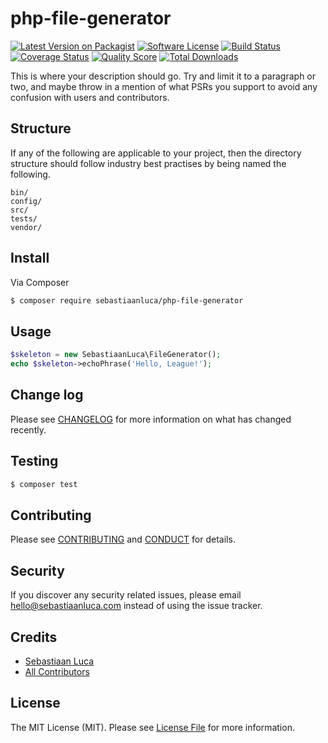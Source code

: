 # php-file-generator

[![Latest Version on Packagist][ico-version]][link-packagist]
[![Software License][ico-license]](LICENSE.md)
[![Build Status][ico-travis]][link-travis]
[![Coverage Status][ico-scrutinizer]][link-scrutinizer]
[![Quality Score][ico-code-quality]][link-code-quality]
[![Total Downloads][ico-downloads]][link-downloads]

This is where your description should go. Try and limit it to a paragraph or two, and maybe throw in a mention of what
PSRs you support to avoid any confusion with users and contributors.

## Structure

If any of the following are applicable to your project, then the directory structure should follow industry best practises by being named the following.

```
bin/        
config/
src/
tests/
vendor/
```


## Install

Via Composer

``` bash
$ composer require sebastiaanluca/php-file-generator
```

## Usage

``` php
$skeleton = new SebastiaanLuca\FileGenerator();
echo $skeleton->echoPhrase('Hello, League!');
```

## Change log

Please see [CHANGELOG](CHANGELOG.md) for more information on what has changed recently.

## Testing

``` bash
$ composer test
```

## Contributing

Please see [CONTRIBUTING](CONTRIBUTING.md) and [CONDUCT](CONDUCT.md) for details.

## Security

If you discover any security related issues, please email hello@sebastiaanluca.com instead of using the issue tracker.

## Credits

- [Sebastiaan Luca][link-author]
- [All Contributors][link-contributors]

## License

The MIT License (MIT). Please see [License File](LICENSE.md) for more information.

[ico-version]: https://img.shields.io/packagist/v/sebastiaanluca/php-file-generator.svg?style=flat-square
[ico-license]: https://img.shields.io/badge/license-MIT-brightgreen.svg?style=flat-square
[ico-travis]: https://img.shields.io/travis/sebastiaanluca/php-file-generator/master.svg?style=flat-square
[ico-scrutinizer]: https://img.shields.io/scrutinizer/coverage/g/sebastiaanluca/php-file-generator.svg?style=flat-square
[ico-code-quality]: https://img.shields.io/scrutinizer/g/sebastiaanluca/php-file-generator.svg?style=flat-square
[ico-downloads]: https://img.shields.io/packagist/dt/sebastiaanluca/php-file-generator.svg?style=flat-square

[link-packagist]: https://packagist.org/packages/sebastiaanluca/php-file-generator
[link-travis]: https://travis-ci.org/sebastiaanluca/php-file-generator
[link-scrutinizer]: https://scrutinizer-ci.com/g/sebastiaanluca/php-file-generator/code-structure
[link-code-quality]: https://scrutinizer-ci.com/g/sebastiaanluca/php-file-generator
[link-downloads]: https://packagist.org/packages/sebastiaanluca/php-file-generator
[link-author]: https://github.com/sebastiaanluca
[link-contributors]: ../../contributors
